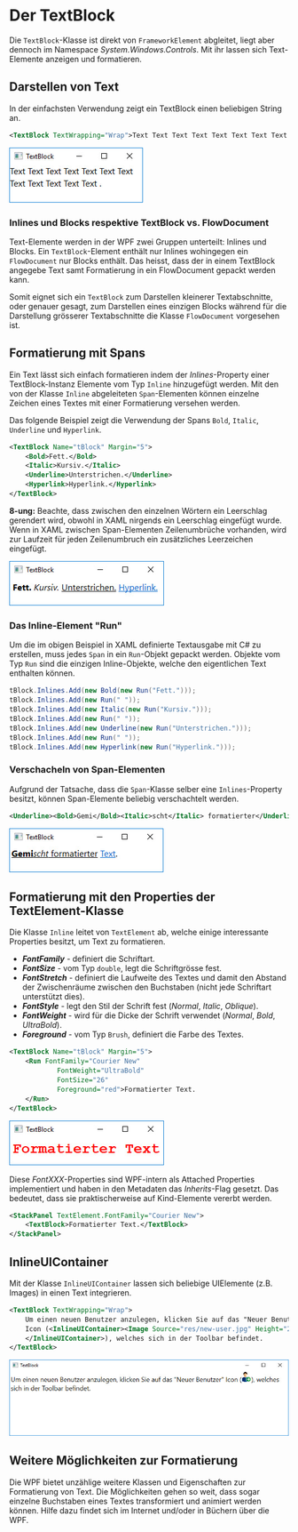 # Der TextBlock

 Die `TextBlock`-Klasse ist direkt von `FrameworkElement` abgleitet, liegt aber dennoch im Namespace _System.Windows.Controls_. Mit ihr lassen sich Text-Elemente  anzeigen und formatieren. 
 
## Darstellen von Text

 In der einfachsten Verwendung zeigt ein TextBlock einen beliebigen String an. 

 ```xml
<TextBlock TextWrapping="Wrap">Text Text Text Text Text Text Text Text Text</TextBlock>
 ```
 
![Bild 1](res/01.jpg)

 ### Inlines und Blocks respektive TextBlock vs. FlowDocument

Text-Elemente werden in der WPF zwei Gruppen unterteilt: Inlines und Blocks. Ein `TextBlock`-Element enthält nur Inlines wohingegen ein `FlowDocument` nur Blocks enthält. Das heisst, dass der in einem TextBlock angegebe Text samt Formatierung in ein FlowDocument gepackt werden kann. 

Somit eignet sich ein `TextBlock` zum Darstellen kleinerer Textabschnitte, oder genauer gesagt, zum Darstellen eines einzigen Blocks während für die Darstellung grösserer  Textabschnitte  die Klasse `FlowDocument` vorgesehen ist. 
 
 ## Formatierung mit Spans 

Ein Text lässt sich einfach formatieren indem der _Inlines_-Property einer TextBlock-Instanz Elemente vom Typ `Inline` hinzugefügt werden.  Mit den von der Klasse `Inline` abgeleiteten `Span`-Elementen können einzelne Zeichen eines Textes mit einer Formatierung versehen werden. 

Das folgende Beispiel zeigt die Verwendung der Spans `Bold`, `Italic`, `Underline` und `Hyperlink`.

```xml
<TextBlock Name="tBlock" Margin="5">
    <Bold>Fett.</Bold>
    <Italic>Kursiv.</Italic>
    <Underline>Unterstrichen.</Underline>
    <Hyperlink>Hyperlink.</Hyperlink>
</TextBlock>
```

**8-ung:** Beachte, dass zwischen den einzelnen Wörtern ein Leerschlag gerendert wird, obwohl in XAML nirgends ein Leerschlag eingefügt wurde. Wenn in XAML zwischen Span-Elementen Zeilenumbrüche vorhanden, wird zur Laufzeit für jeden Zeilenumbruch ein zusätzliches Leerzeichen eingefügt. 

![Bild 2](res/02.jpg)

### Das Inline-Element "Run"

Um die im obigen Beispiel in XAML definierte Textausgabe mit C# zu erstellen, muss jedes `Span` in ein `Run`-Objekt gepackt werden. Objekte vom Typ `Run` sind die einzigen Inline-Objekte, welche den eigentlichen Text enthalten können. 

```csharp
tBlock.Inlines.Add(new Bold(new Run("Fett.")));
tBlock.Inlines.Add(new Run(" "));
tBlock.Inlines.Add(new Italic(new Run("Kursiv.")));
tBlock.Inlines.Add(new Run(" "));
tBlock.Inlines.Add(new Underline(new Run("Unterstrichen.")));
tBlock.Inlines.Add(new Run(" "));
tBlock.Inlines.Add(new Hyperlink(new Run("Hyperlink.")));
```

### Verschacheln von Span-Elementen

Aufgrund der Tatsache, dass die `Span`-Klasse selber eine `Inlines`-Property besitzt, können Span-Elemente beliebig verschachtelt werden. 

```xml
<Underline><Bold>Gemi</Bold><Italic>scht</Italic> formatierter</Underline> <Hyperlink>Text</Hyperlink>.
```

![Bild 3](res/03.jpg)

 ## Formatierung mit den Properties der TextElement-Klasse

 Die Klasse `Inline` leitet von `TextElement` ab, welche einige interessante Properties besitzt, um Text zu formatieren.

 * **_FontFamily_**  - definiert die Schriftart. 
 * **_FontSize_**  - vom Typ `double`, legt die Schriftgrösse fest.
 * **_FontStretch_**  - definiert die Laufweite des Textes und damit den Abstand der Zwischenräume zwischen den Buchstaben (nicht jede Schriftart unterstützt dies). 
 * **_FontStyle_**  - legt den Stil der Schrift fest (_Normal_, _Italic_, _Oblique_).
 * **_FontWeight_**  - wird für die Dicke der Schrift verwendet (_Normal_, _Bold_, _UltraBold_). 
 * **_Foreground_**  - vom Typ `Brush`, definiert die Farbe des Textes. 
 
```xml
<TextBlock Name="tBlock" Margin="5">
    <Run FontFamily="Courier New" 
            FontWeight="UltraBold" 
            FontSize="26"
            Foreground="red">Formatierter Text.
    </Run>   
</TextBlock>
```

![Bild 4](res/04.jpg)
 
Diese _FontXXX_-Properties sind WPF-intern als Attached Properties implementiert und haben in den Metadaten das _Inherits_-Flag gesetzt. Das bedeutet, dass sie praktischerweise auf Kind-Elemente vererbt werden. 

```xml
<StackPanel TextElement.FontFamily="Courier New">
    <TextBlock>Formatierter Text.</TextBlock>
</StackPanel>
```
## InlineUIContainer

Mit der Klasse `InlineUIContainer` lassen sich beliebige UIElemente (z.B. Images) in einen Text integrieren.

```xml
<TextBlock TextWrapping="Wrap">
    Um einen neuen Benutzer anzulegen, klicken Sie auf das "Neuer Benutzer" 
    Icon (<InlineUIContainer><Image Source="res/new-user.jpg" Height="25" />
    </InlineUIContainer>), welches sich in der Toolbar befindet.
</TextBlock>

```

![Bild 5](res/05.jpg)

## Weitere Möglichkeiten zur Formatierung

Die WPF bietet unzählige weitere Klassen und Eigenschaften zur Formatierung von Text. Die Möglichkeiten gehen so weit, dass sogar einzelne Buchstaben eines Textes transformiert und animiert werden können. Hilfe dazu findet sich im Internet und/oder in Büchern über die WPF. 



